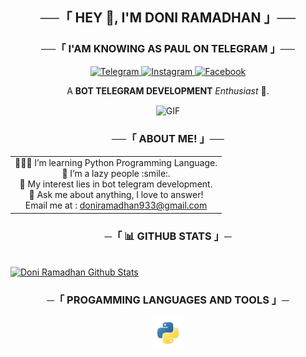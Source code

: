 <h2 align="center">
    ──「 HEY 👋, I'M DONI RAMADHAN 」──
</h2>



<h3 align="center">
    ──「 I'AM KNOWING AS PAUL ON TELEGRAM 」──
</h3>

<p align="center">
    <a href="https://t.me/shshtst"> 
        <img src="https://img.shields.io/badge/My-Telegram-blue?style=for-the-badge&logo=telegram" alt="Telegram" /> 
    </a>
    <a href="https://www.instagram.com/im_donn93/"> 
        <img src="https://img.shields.io/badge/My-Instagram-red?style=for-the-badge&logo=instagram" alt="Instagram" /> 
    </a>
    <a href="https://web.facebook.com/DONI.UCUL/"> 
        <img src="https://img.shields.io/badge/My-Facebook-darkblue?style=for-the-badge&logo=facebook" alt="Facebook" /> 
    </a>
</p>

<p align="center">
A <b>BOT TELEGRAM DEVELOPMENT</b> <i>Enthusiast</i> 🚀.
</p>

 
<p align="center">
  <img align="center" alt="GIF" src="https://i.postimg.cc/QtLnbHqK/Cheery-Separate-Goldeneye.gif" />
</p>

<h3 align="center">
    ──「 ABOUT ME! 」──
</h3>

<table align="center" style="table-layout: fixed; width: 100%;">
  <tbody>
    <tr valign="top">
      <td align="center">
        👨🏽‍💻 I’m learning Python Programming Language.<br>
        🌱 I’m a lazy people :smile:.<br>
        🤔 My interest lies in bot telegram development.<br>
        💬 Ask me about anything, I love to answer!<br>
        Email me at : <a href="doniramadhan933@gmail.com">doniramadhan933@gmail.com</a><br>
      </td>
    </tr>
  </tbody>
</table>

<h3 align="center">
    ─「 📊 GITHUB STATS 」─
</h3>

  <br/>
    <a href="https://github.com/xsyn1100/github-readme-stats"><img alt="Doni Ramadhan Github Stats" src="https://github-readme-stats.vercel.app/api?username=xsyn1100&show_icons=true&count_private=true&theme=react&hide_border=true&bg_color=0D1117" /></a>
  <br/>



<h3 align="center">
    ─「 PROGAMMING LANGUAGES AND TOOLS 」─
</h3>

<p align="center">
<code><img height="50" src="https://raw.githubusercontent.com/github/explore/80688e429a7d4ef2fca1e82350fe8e3517d3494d/topics/python/python.png"></code>



